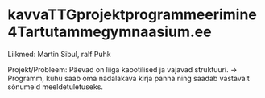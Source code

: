 # kavvaTTGprojektprogrammeerimine4Tartutammegymnaasium.ee
Liikmed: Martin Sibul, ralf Puhk

Projekt/Probleem:
Päevad on liiga kaootilised ja vajavad struktuuri. -> Programm, kuhu saab oma nädalakava kirja panna ning saadab vastavalt sõnumeid meeldetuletuseks.
